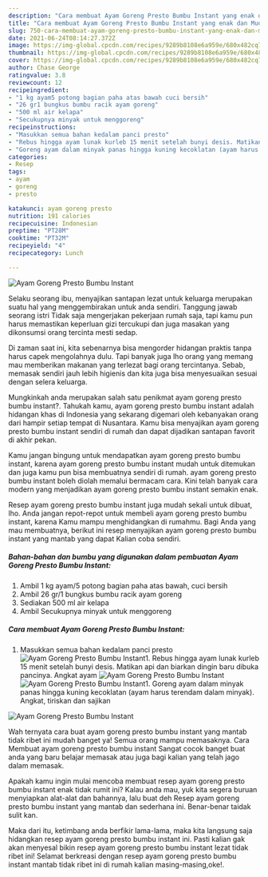 ```yaml
---
description: "Cara membuat Ayam Goreng Presto Bumbu Instant yang enak dan Mudah Dibuat"
title: "Cara membuat Ayam Goreng Presto Bumbu Instant yang enak dan Mudah Dibuat"
slug: 750-cara-membuat-ayam-goreng-presto-bumbu-instant-yang-enak-dan-mudah-dibuat
date: 2021-06-24T08:14:27.372Z
image: https://img-global.cpcdn.com/recipes/9289b8108e6a959e/680x482cq70/ayam-goreng-presto-bumbu-instant-foto-resep-utama.jpg
thumbnail: https://img-global.cpcdn.com/recipes/9289b8108e6a959e/680x482cq70/ayam-goreng-presto-bumbu-instant-foto-resep-utama.jpg
cover: https://img-global.cpcdn.com/recipes/9289b8108e6a959e/680x482cq70/ayam-goreng-presto-bumbu-instant-foto-resep-utama.jpg
author: Chase George
ratingvalue: 3.8
reviewcount: 12
recipeingredient:
- "1 kg ayam5 potong bagian paha atas bawah cuci bersih"
- "26 gr1 bungkus bumbu racik ayam goreng"
- "500 ml air kelapa"
- "Secukupnya minyak untuk menggoreng"
recipeinstructions:
- "Masukkan semua bahan kedalam panci presto"
- "Rebus hingga ayam lunak kurleb 15 menit setelah bunyi desis. Matikan api dan biarkan dingin baru dibuka pancinya. Angkat ayam"
- "Goreng ayam dalam minyak panas hingga kuning kecoklatan (ayam harus terendam dalam minyak). Angkat, tiriskan dan sajikan"
categories:
- Resep
tags:
- ayam
- goreng
- presto

katakunci: ayam goreng presto 
nutrition: 191 calories
recipecuisine: Indonesian
preptime: "PT28M"
cooktime: "PT32M"
recipeyield: "4"
recipecategory: Lunch

---
```



![Ayam Goreng Presto Bumbu Instant](https://img-global.cpcdn.com/recipes/9289b8108e6a959e/680x482cq70/ayam-goreng-presto-bumbu-instant-foto-resep-utama.jpg)

Selaku seorang ibu, menyajikan santapan lezat untuk keluarga merupakan suatu hal yang menggembirakan untuk anda sendiri. Tanggung jawab seorang istri Tidak saja mengerjakan pekerjaan rumah saja, tapi kamu pun harus memastikan keperluan gizi tercukupi dan juga masakan yang dikonsumsi orang tercinta mesti sedap.

Di zaman  saat ini, kita sebenarnya bisa mengorder hidangan praktis tanpa harus capek mengolahnya dulu. Tapi banyak juga lho orang yang memang mau memberikan makanan yang terlezat bagi orang tercintanya. Sebab, memasak sendiri jauh lebih higienis dan kita juga bisa menyesuaikan sesuai dengan selera keluarga. 



Mungkinkah anda merupakan salah satu penikmat ayam goreng presto bumbu instant?. Tahukah kamu, ayam goreng presto bumbu instant adalah hidangan khas di Indonesia yang sekarang digemari oleh kebanyakan orang dari hampir setiap tempat di Nusantara. Kamu bisa menyajikan ayam goreng presto bumbu instant sendiri di rumah dan dapat dijadikan santapan favorit di akhir pekan.

Kamu jangan bingung untuk mendapatkan ayam goreng presto bumbu instant, karena ayam goreng presto bumbu instant mudah untuk ditemukan dan juga kamu pun bisa membuatnya sendiri di rumah. ayam goreng presto bumbu instant boleh diolah memalui bermacam cara. Kini telah banyak cara modern yang menjadikan ayam goreng presto bumbu instant semakin enak.

Resep ayam goreng presto bumbu instant juga mudah sekali untuk dibuat, lho. Anda jangan repot-repot untuk membeli ayam goreng presto bumbu instant, karena Kamu mampu menghidangkan di rumahmu. Bagi Anda yang mau membuatnya, berikut ini resep menyajikan ayam goreng presto bumbu instant yang mantab yang dapat Kalian coba sendiri.

<!--inarticleads1-->

##### Bahan-bahan dan bumbu yang digunakan dalam pembuatan Ayam Goreng Presto Bumbu Instant:

1. Ambil 1 kg ayam/5 potong bagian paha atas bawah, cuci bersih
1. Ambil 26 gr/1 bungkus bumbu racik ayam goreng
1. Sediakan 500 ml air kelapa
1. Ambil Secukupnya minyak untuk menggoreng




<!--inarticleads2-->

##### Cara membuat Ayam Goreng Presto Bumbu Instant:

1. Masukkan semua bahan kedalam panci presto
<img src="https://img-global.cpcdn.com/steps/e966bb68c63fa738/160x128cq70/ayam-goreng-presto-bumbu-instant-langkah-memasak-1-foto.jpg" alt="Ayam Goreng Presto Bumbu Instant">1. Rebus hingga ayam lunak kurleb 15 menit setelah bunyi desis. Matikan api dan biarkan dingin baru dibuka pancinya. Angkat ayam
<img src="https://img-global.cpcdn.com/steps/22dfe67744755c94/160x128cq70/ayam-goreng-presto-bumbu-instant-langkah-memasak-2-foto.jpg" alt="Ayam Goreng Presto Bumbu Instant"><img src="https://img-global.cpcdn.com/steps/5f79e02eef22b78e/160x128cq70/ayam-goreng-presto-bumbu-instant-langkah-memasak-2-foto.jpg" alt="Ayam Goreng Presto Bumbu Instant">1. Goreng ayam dalam minyak panas hingga kuning kecoklatan (ayam harus terendam dalam minyak). Angkat, tiriskan dan sajikan
<img src="https://img-global.cpcdn.com/steps/dd99e9c543c6c27a/160x128cq70/ayam-goreng-presto-bumbu-instant-langkah-memasak-3-foto.jpg" alt="Ayam Goreng Presto Bumbu Instant">



Wah ternyata cara buat ayam goreng presto bumbu instant yang mantab tidak ribet ini mudah banget ya! Semua orang mampu memasaknya. Cara Membuat ayam goreng presto bumbu instant Sangat cocok banget buat anda yang baru belajar memasak atau juga bagi kalian yang telah jago dalam memasak.

Apakah kamu ingin mulai mencoba membuat resep ayam goreng presto bumbu instant enak tidak rumit ini? Kalau anda mau, yuk kita segera buruan menyiapkan alat-alat dan bahannya, lalu buat deh Resep ayam goreng presto bumbu instant yang mantab dan sederhana ini. Benar-benar taidak sulit kan. 

Maka dari itu, ketimbang anda berfikir lama-lama, maka kita langsung saja hidangkan resep ayam goreng presto bumbu instant ini. Pasti kalian gak akan menyesal bikin resep ayam goreng presto bumbu instant lezat tidak ribet ini! Selamat berkreasi dengan resep ayam goreng presto bumbu instant mantab tidak ribet ini di rumah kalian masing-masing,oke!.

